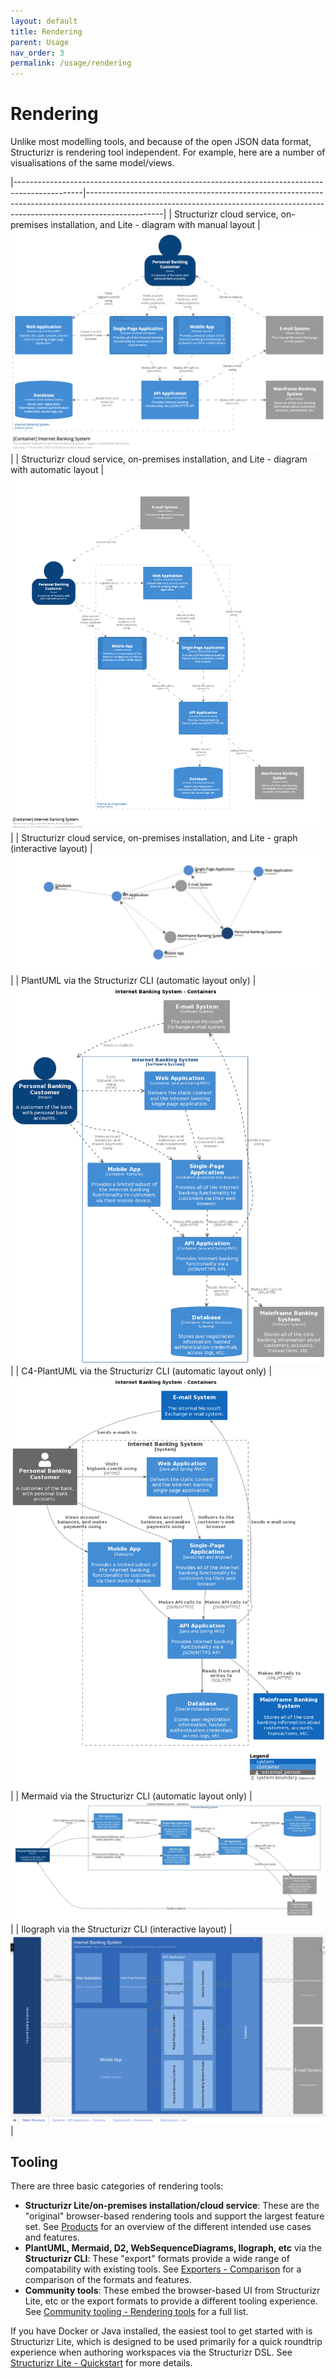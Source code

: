 ```yaml
---
layout: default
title: Rendering
parent: Usage
nav_order: 3
permalink: /usage/rendering
---
```


# Rendering

Unlike most modelling tools, and because of the open JSON data format, Structurizr is rendering tool independent.
For example, here are a number of visualisations of the same model/views.

|-----------------------------------------------------------------------------------------------|-------------------------------------------------------------------------------------------------------------------------------------------------------------------------------|
| Structurizr cloud service, on-premises installation, and Lite - diagram with manual layout    | [![Structurizr - diagram with manual layout](images/structurizr-diagram-manual.png)](https://structurizr.com/share/36141/diagrams#Containers)                                 |
| Structurizr cloud service, on-premises installation, and Lite - diagram with automatic layout | [![Structurizr - diagram with automatic layout](images/structurizr-diagram-automatic.png)](https://structurizr.com/dsl?example=big-bank-plc&view=Containers&renderer=diagram) |
| Structurizr cloud service, on-premises installation, and Lite - graph (interactive layout)    | [![Structurizr - graph](images/structurizr-graph.png)](https://structurizr.com/dsl?example=big-bank-plc&view=Containers&renderer=graph)                                       |
| PlantUML via the Structurizr CLI (automatic layout only)                                      | [![PlantUML via the Structurizr CLI](images/plantuml.png)](https://structurizr.com/dsl?example=big-bank-plc&view=Containers&renderer=plantuml)                                |
| C4-PlantUML via the Structurizr CLI (automatic layout only)                                   | [![C4-PlantUML via the Structurizr CLI](images/c4plantuml.png)](https://structurizr.com/dsl?example=big-bank-plc&view=Containers&renderer=c4plantuml)                         |
| Mermaid via the Structurizr CLI (automatic layout only)                                       | [![Mermaid via the Structurizr CLI](images/mermaid.jpg)](https://structurizr.com/dsl?example=big-bank-plc&view=Containers&renderer=mermaid)                                   |
| Ilograph via the Structurizr CLI (interactive layout)                                         | [![Ilograph via the Structurizr CLI](images/ilograph.png)](https://structurizr.com/dsl?example=big-bank-plc&view=Containers&renderer=ilograph)                                |

## Tooling

There are three basic categories of rendering tools:

- __Structurizr Lite/on-premises installation/cloud service__: These are the "original" browser-based rendering tools and support the largest feature set. See [Products](/products) for an overview of the different intended use cases and features.
- __PlantUML, Mermaid, D2, WebSequenceDiagrams, Ilograph, etc__ via the __Structurizr CLI__: These "export" formats provide a wide range of compatability with existing tools. See [Exporters - Comparison](/export/comparison) for a comparison of the formats and features.
- __Community tools__: These embed the browser-based UI from Structurizr Lite, etc or the export formats to provide a different tooling experience. See [Community tooling - Rendering tools](/community#rendering-tools) for a full list.

If you have Docker or Java installed, the easiest tool to get started with is Structurizr Lite, which is designed to be
used primarily for a quick roundtrip experience when authoring workspaces via the Structurizr DSL.
See [Structurizr Lite - Quickstart](/lite/quickstart) for more details.